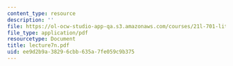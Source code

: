 ```yaml
---
content_type: resource
description: ''
file: https://ol-ocw-studio-app-qa.s3.amazonaws.com/courses/21l-701-literary-interpretation-interpreting-poetry-fall-2003/ee9d2b9a38296cbb635a7fe059c9b375_lecture7n.pdf
file_type: application/pdf
resourcetype: Document
title: lecture7n.pdf
uid: ee9d2b9a-3829-6cbb-635a-7fe059c9b375
---
```


